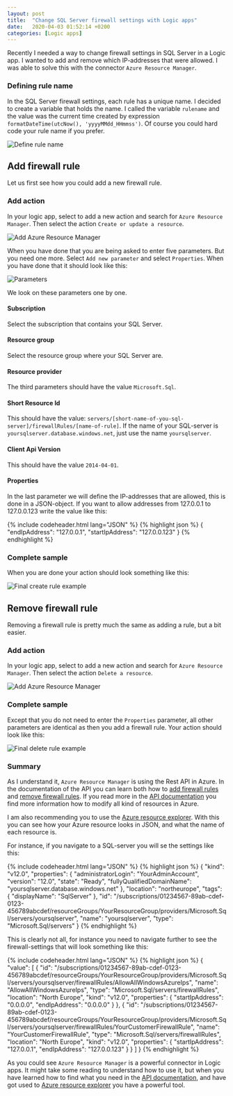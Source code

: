 ```yaml
---
layout: post
title:  "Change SQL Server firewall settings with Logic apps"
date:   2020-04-03 01:52:14 +0200
categories: [Logic apps]
---
```



Recently I needed a way to change firewall settings in SQL Server in a Logic app. I wanted to
add and remove which IP-addresses that were allowed. I was able to solve this with the connector
`Azure Resource Manager`.

### Defining rule name
In the SQL Server firewall settings, each rule has a unique name. I decided to create a variable
that holds the name. I called the variable `rulename` and the value was the current time created
by expression `formatDateTime(utcNow(), 'yyyyMMdd_HHmmss')`. Of course you could hard code
your rule name if you prefer.

![Define rule name]({{site.baseurl}}/assets/images/0003/create_rulename_variable.png "Define rule name")


## Add firewall rule

Let us first see how you could add a new firewall rule.

### Add action

In your logic app, select to add a new action and search for `Azure Resource Manager`. Then select
the action `Create or update a resource`.

![Add Azure Resource Manager]({{site.baseurl}}/assets/images/0003/select_arm_create.png "Add Azure Resource Manager")

When you have done that you are being asked to enter five parameters. But you need one more. Select
`Add new parameter` and select `Properties`. When you have done that it should look like this:

![Parameters]({{site.baseurl}}/assets/images/0003/create_empty_properties.png "Parameters")

We look on these parameters one by one.

#### Subscription

Select the subscription that contains your SQL Server.

#### Resource group

Select the resource group where your SQL Server are.

#### Resource provider

The third parameters should have the value `Microsoft.Sql`.

#### Short Resource Id

This should have the value: `servers/[short-name-of-you-sql-server]/firewallRules/[name-of-rule]`. 
If the name of your SQL-server is `yoursqlserver.database.windows.net`, just use the name 
`yoursqlserver`.

#### Client Api Version

This should have the value `2014-04-01`.

#### Properties

In the last parameter we will define the IP-addresses that are allowed, this is done in a JSON-object.
If you want to allow addresses from 127.0.0.1 to 127.0.0.123 write the value like this:

{% include codeheader.html lang="JSON" %}
{% highlight json %}
{
    "endIpAddress": "127.0.0.1",
    "startIpAddress": "127.0.0.123"
}
{% endhighlight %}

### Complete sample

When you are done your action should look something like this:

![Final create rule example]({{site.baseurl}}/assets/images/0003/create_final.png "Final create rule example")


## Remove firewall rule

Removing a firewall rule is pretty much the same as adding a rule, but a bit easier.

### Add action

In your logic app, select to add a new action and search for `Azure Resource Manager`. Then select
the action `Delete a resource`.

![Add Azure Resource Manager]({{site.baseurl}}/assets/images/0003/select_arm_delete.png "Add Azure Resource Manager")


### Complete sample

Except that you do not need to enter the `Properties` parameter, all other parameters are identical as then
you add a firewall rule. Your action should look like this:

![Final delete rule example]({{site.baseurl}}/assets/images/0003/delete_final.png "Final delete rule example")



### Summary

As I understand it, `Azure Resource Manager` is using the Rest API in Azure. In the documentation of the API you can learn both
how to 
[add firewall rules](https://docs.microsoft.com/en-us/rest/api/sql/firewallrules/createorupdate)
and
[remove firewall rules](https://docs.microsoft.com/en-us/rest/api/sql/firewallrules/delete).
If you read more in the [API documentation](https://docs.microsoft.com/en-us/rest/api/) you find more information how to modify all kind of resources in Azure.

I am also recommending you to use the 
[Azure resource explorer](https://resources.azure.com/).
With this you can see how your Azure resource looks in JSON, and what the name of each resource is.

For instance, if you navigate to a SQL-server you will se the settings like this:

{% include codeheader.html lang="JSON" %}
{% highlight json %}
{
  "kind": "v12.0",
  "properties": {
    "administratorLogin": "YourAdminAccount",
    "version": "12.0",
    "state": "Ready",
    "fullyQualifiedDomainName": "yoursqlserver.database.windows.net"
  },
  "location": "northeurope",
  "tags": {
    "displayName": "SqlServer"
  },
  "id": "/subscriptions/01234567-89ab-cdef-0123-456789abcdef/resourceGroups/YourResourceGroup/providers/Microsoft.Sql/servers/yoursqlserver",
  "name": "yoursqlserver",
  "type": "Microsoft.Sql/servers"
}
{% endhighlight %}

This is clearly not all, for instance you need to navigate further to see the firewall-settings that will look something like this:

{% include codeheader.html lang="JSON" %}
{% highlight json %}
{
  "value": [
    {
      "id": "/subscriptions/01234567-89ab-cdef-0123-456789abcdef/resourceGroups/YourResourceGroup/providers/Microsoft.Sql/servers/yoursqlserver/firewallRules/AllowAllWindowsAzureIps",
      "name": "AllowAllWindowsAzureIps",
      "type": "Microsoft.Sql/servers/firewallRules",
      "location": "North Europe",
      "kind": "v12.0",
      "properties": {
        "startIpAddress": "0.0.0.0",
        "endIpAddress": "0.0.0.0"
      }
    },
    {
      "id": "/subscriptions/01234567-89ab-cdef-0123-456789abcdef/resourceGroups/YourResourceGroup/providers/Microsoft.Sql/servers/yoursqlserver/firewallRules/YourCustomerFirewallRule",
      "name": "YourCustomerFirewallRule",
      "type": "Microsoft.Sql/servers/firewallRules",
      "location": "North Europe",
      "kind": "v12.0",
      "properties": {
        "startIpAddress": "127.0.0.1",
        "endIpAddress": "127.0.0.123"
      }
    }
  ]
}
{% endhighlight %}

As you could see `Azure Resource Manager` is a powerful connector in Logic apps. It might take some reading to understand how to use it, but when you have learned how to find
what you need in the [API documentation](https://docs.microsoft.com/en-us/rest/api/),
and have got used to [Azure resource explorer](https://resources.azure.com/) you have
a powerful tool.





